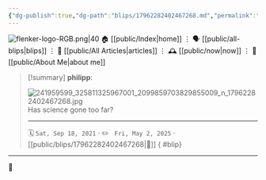 ```yaml
---
{"dg-publish":true,"dg-path":"blips/17962282402467268.md","permalink":"/blips/17962282402467268/","title":"philipp on instagram @ 2021-09-18"}
---
```



<div class="transclusion internal-embed is-loaded"><div class="markdown-embed">




![flenker-logo-RGB.png|40](/img/user/attachments/flenker-logo-RGB.png)
🏠 [[public/Index\|home]]  ⋮ 🗣️ [[public/all-blips\|blips]] ⋮  📝 [[public/All Articles\|articles]]  ⋮ 🕰️ [[public/now\|now]] ⋮ 🪪 [[public/About Me\|about me]]


</div></div>


> [!summary] **philipp**:
>
> ![241959599_325811325967001_2099859703829855009_n_17962282402467268.jpg](/img/user/attachments/241959599_325811325967001_2099859703829855009_n_17962282402467268.jpg)
> Has science gone too far?
> - - -
>
> 🗓️ <code>Sat, Sep 18, 2021</code>  · ✏️ <code> Fri, May 2, 2025</code>  · [[public/blips/17962282402467268\|🔗]]
{ #blip}


- - -

 👾
